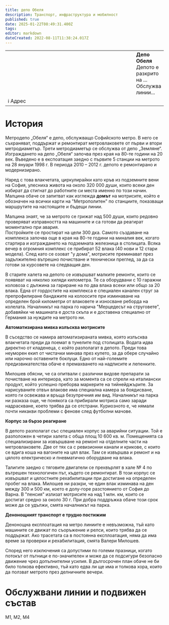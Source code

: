 ```yaml
---
title: депо Обеля
description: Транспорт, инфраструктура и мобилност
published: true
date: 2025-01-22T08:49:31.400Z
tags: 
editor: markdown
dateCreated: 2022-08-11T11:38:24.017Z
---
```


<table style="width:100%">
  <tr>
    <td style="width:400px"><img src=""></td>
    <td><b>Депо Обеля </b><br> Депото е разкрито на ... <br>Обслужва линии... </td> 
  </tr>
      <td colspan=2 >ℹ️ Адрес</td>
</table>




# История

Метродепо „Обеля“ е депо, обслужващо Софийското метро. В него се съхраняват, поддържат и ремонтират метровлаковете от първи и втори метродиаметър. Трети метродиаметър се обслужва от депо „Земляне“. Изграждането на депо „Обеля“ започва през края на 80-те години на 20 век. Въведено е в експоатация заедно с първите 5 станции на метрото на 28 януари 1998 г. В периода 2010 – 2012 г. депото е ремонтирано и модернизирано.

Наред с това влакчетата, циркулирайки като кръв из подземните вени на София, улесниха живота на около 320 000 души, които всеки ден избират да стигнат до работните си места именно по този начин. Малцина обаче се запитват как изглежда **домът** на мотрисите, който е обозначен на всички карти на "Метрополитен" по станциите, показващи маршрутите на настоящите и бъдещи линии. 

Малцина знаят, че за метрото се грижат над 500 души, които редовно проверяват изправността на машините и са готови да реагират моментално при авария.   
Постройките се простират на цели 300 дка. Самото създаване на комплекса започва още в края на 80-те години на миналия век, когато стартира и изграждането на подземната железница в столицата. Всяка вечер в огромния комплекс се прибират 52 влака (40 нови и 12 стари модела). След като се озоват "у дома", мотрисите преминават през задължително вътрешно почистване и технически преглед, за да са готови за курсовете на следващия ден.  
  
В старите халета на депото се извършват малките ремонти, които се появяват на няколко хиляди километра. Те са оборудвани с 10 гаражни коловоза с дължина за гариране на по два влака всеки или общо за 20 влака. Една от гордостите на комплекса е специален канален струг за препрофилиране бандажите на колоосите при изминаване на определен брой километри от влаковете и износване реборда на колелата. Началникът на парка го нарича "Мерцедесът на струговете", добавяйки че машината е доста скъпа и е доставена специално от Германия за нуждите на метрото ни.  
  
**Автоматизирана мивка излъсква мотрисите** 

В съседство се намира автоматизираната мивка, която излъсква влакчетата преди да поемат в тунелите под столицата. Водата идва директно от кладенеца, с който разполагат в депото. Преди това неуморен екип от чистачки минава през купето, за да обере случайно или нарочно оставените боклуци. Едно от най-големите предизвикателства обаче е премахването на надписите и лепенките.

Милошев обясни, че са опитвали с различни видове препарати за почистване на интериора, като за момента са се спрели на италиански продукт, който успешно преборва маркерите на тийнейджърите. За нарисуваните отвън влакове има специална камера за боядисване, която ги освежава и връща безупречния им вид. Началникът на парка ни разказа още, че понякога са прибирали мотриса само заради надраскване, което трябва да се отстрани. Куриозното е, че нямали почти никакви проблеми с фенове след футболни мачове.

**Корпус за бързо реагиране** 

В депото разполагат със специален корпус за аварийни ситуации. Той е разположен в четири халета с обща площ 10 600 кв. м. Помещенията са специализирани за извършване на ремонт на отделните части на метровлаковете. Две от тях са с ревизионни канали и крикове, с които се вдига коша на вагоните на цял влак. Там се извършва и ремонт и на цялото електрическо и пневматично оборудване на влака.

Талигите заедно с тяговите двигатели се прехвърлят в хале № 4 по вътрешен технологичен път, където се ремонтират. В този корпус се извършват и цялостните рехабилитации при достигане на определен пробег на влака. Милошев ни разкри, че един влак изминава на ден между 300 и 500 км, което е долу-горе разстоянието от София до Варна. В "пенсия" излизат мотрисите на над 1 млн. км, които се достигат средно за около 30 г. При добра поддръжка обаче този срок може да се удължи, смята началникът на парка.

**Денонощният транспорт е трудно постижим** 

Денонощна експлоатация на метро линиите е невъзможна, тъй като машините се движат по съоръжение и релси, които трябва да се поддържат. Ако трасетата са в постоянна експлоатация, няма да има време за проверки и рехабилитация, смята Валери Милошев.

Според него изключения са допустими по големи празници, когато потокът от пътници е по-значителен и може да се подсигури безопасно движение чрез допълнителни усилия. В дългосрочен план обаче не би било толкова ефективно, тъй като едва ли ще има и толкова хора, които да ползват метрото през делничните вечери.

# Обслужвани линии и подвижен състав

М1, M2, M4
